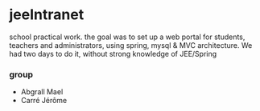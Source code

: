 # jeeIntranet
school practical work. the goal was to set up a web portal for students, teachers and administrators, using spring, mysql & MVC architecture.
We had two days to do it, without strong knowledge of JEE/Spring
### group
- Abgrall Mael
- Carré Jérôme
